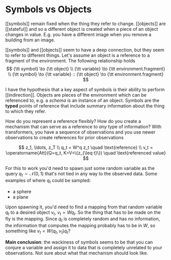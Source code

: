 # Symbols vs Objects

[[symbols]] remain fixed when the thing they refer to change. [[objects]] are [[stateful]] and so a different object is created when a piece of an object changes in value. E.g. you have a different image when you remove a building from an image. 


[[symbols]] and [[objects]] seem to have a deep connection, but they seem to refer to different things. Let's assume an object is a reference to a fragment of the environment. The following relationship holds
$$
  {\tt symbol} \to {\tt object} \\
  {\tt variable} \to {\tt environment.fragment} \\
  {\tt symbol} \to {\tt variable} :: {\tt object} \to {\tt environment.fragment}
$$



I have the hypothesis that a key aspect of symbols is their ability to perform [[indirection]]. Objects are pieces of the environment which can be referenced to, e.g. a *schema* is an instance of an object. Symbols are the **typed** points of reference that include summary information about the thing to which they refer.

How do you represent a reference flexibly? How do you create a mechanism that can serve as a reference to *any* type of information? With transformers, you have a sequence of observations and you use newer observations to create references for prior observations

$$
  z_1, \ldots, z_T \\
  q_t = W^q z_t \quad \text{reference} \\
  v_t = \operatorname{Att}(Q=q_t, K=V=\{z_{\leq t}\}) \quad \text{referenced value}
$$

For this to work you'd need to spawn just some random variable as the query $q_t \sim \mathcal{N}(0,1)$ that's not tied in any way to the observed data. Some examples of where $q_t$ could be sampled:

* a sphere
* a plane

Upon spawning it, you'd need to find a mapping from that random variable $q_t$ to a desired object $v_t$, $v_t=W q_t$. So the thing that has to be made on the fly is the mapping. Since $q_t$ is completely random and has no information, the information that computes the mapping probably has to be in $W$, so something like $v_t=W(q_t, v_t) q_t$? 

**Main conclusion**: the wackiness of symbols seems to be that you can conjure a variable and assign it to data that is completely unrelated to your observations. Not sure about what that mechanism should look like.

